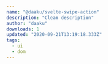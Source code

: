 ```yaml
---
name: "@daaku/svelte-swipe-action"
description: "Clean description"
author: "daaku"
downloads: 1
updated: "2020-09-21T13:19:18.333Z"
tags: 
  - ui
  - dom
---
```

